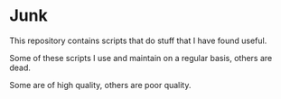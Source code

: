 Junk
====

This repository contains scripts that do stuff that I have found useful.

Some of these scripts I use and maintain on a regular basis, others are dead.

Some are of high quality, others are poor quality.
